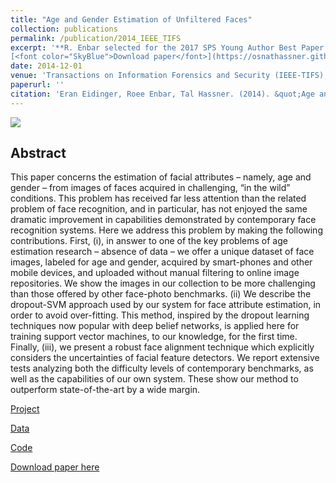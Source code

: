 ```yaml
---
title: "Age and Gender Estimation of Unfiltered Faces"
collection: publications
permalink: /publication/2014_IEEE_TIFS
excerpt: '**R. Enbar selected for the 2017 SPS Young Author Best Paper Award by the IEEE Signal Processing Society.**<br/><br/>
[<font color="SkyBlue">Download paper</font>](https://osnathassner.github.io/talhassner/files/EidingerEnbarHassner_tifs.pdf)'
date: 2014-12-01
venue: 'Transactions on Information Forensics and Security (IEEE-TIFS), special issue on Facial Biometrics in the Wild, Volume 9, Issue 12, pages 2170 - 2179'
paperurl: ''
citation: 'Eran Eidinger, Roee Enbar, Tal Hassner. (2014). &quot;Age and Gender Estimation of Unfiltered Faces.&quot; <i>Transactions on Information Forensics and Security (IEEE-TIFS), special issue on Facial Biometrics in the Wild, Volume 9, Issue 12, pages 2170 - 2179</i>.'
---
```


<img src='https://osnathassner.github.io/talhassner/images/Age and Gender Estimation 2 - Icon.jpg'>

Abstract
------
This paper concerns the estimation of facial attributes – namely, age and gender – from images of faces acquired in challenging, “in the wild” conditions. This problem has received far less attention than the related problem of face recognition, and in particular, has not enjoyed the same dramatic improvement in capabilities demonstrated by contemporary face recognition systems. Here we address this problem by making the following contributions. First, (i), in answer to one of the key problems of age estimation research – absence of data – we offer a unique dataset of face images, labeled for age and gender, acquired by smart-phones and other mobile devices, and uploaded without manual filtering to online image repositories. We show the images in our collection to be more challenging than those offered by other face-photo benchmarks. (ii) We describe the dropout-SVM approach used by our system for face attribute estimation, in order to avoid over-fitting. This method, inspired by the dropout learning techniques now popular with deep belief networks, is applied here for training support vector machines, to our knowledge, for the first time. Finally, (iii), we present a robust face alignment technique which explicitly considers the uncertainties of facial feature detectors. We report extensive tests analyzing both the difficulty levels of contemporary benchmarks, as well as the capabilities of our own system. These show our method to outperform state-of-the-art by a wide margin. 

[Project](https://www.openu.ac.il/home/hassner/Adience/)

[Data](https://www.openu.ac.il/home/hassner/Adience/data.html)

[Code](https://www.openu.ac.il/home/hassner/Adience/code.html#inplanealign)

[Download paper here](https://osnathassner.github.io/talhassner/files/EidingerEnbarHassner_tifs.pdf)
